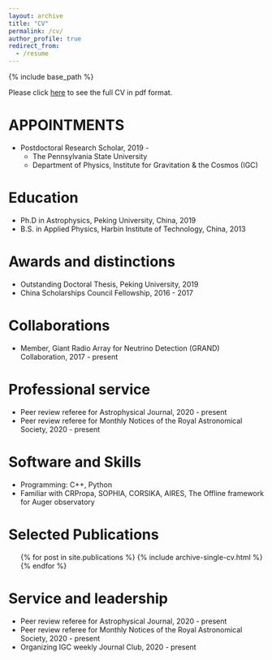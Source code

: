 ```yaml
---
layout: archive
title: "CV"
permalink: /cv/
author_profile: true
redirect_from:
  - /resume
---
```


{% include base_path %}

Please click [here](files/Curriculum_Vitae.pdf) to see the full CV in pdf format.

APPOINTMENTS
======
* Postdoctoral Research Scholar, 2019 - 
  * The Pennsylvania State University
  * Department of Physics, Institute for Gravitation & the Cosmos (IGC) 

Education
======
* Ph.D in Astrophysics, Peking University, China, 2019
* B.S. in Applied Physics, Harbin Institute of Technology, China, 2013

Awards and distinctions
======
* Outstanding Doctoral Thesis, Peking University, 2019
* China Scholarships Council Fellowship, 2016 - 2017

Collaborations
======
* Member, Giant Radio Array for Neutrino Detection (GRAND) Collaboration, 2017 - present

Professional service 
======
* Peer review referee for Astrophysical Journal, 2020 - present
* Peer review referee for Monthly Notices of the Royal Astronomical Society, 2020 - present

Software and Skills
======
* Programming: C++, Python
* Familiar with CRPropa, SOPHIA, CORSIKA, AIRES, The Offline framework for Auger observatory

Selected Publications
======
  <ul>{% for post in site.publications %}
    {% include archive-single-cv.html %}
  {% endfor %}</ul>
  
  
Service and leadership
======
* Peer review referee for Astrophysical Journal, 2020 - present
* Peer review referee for Monthly Notices of the Royal Astronomical Society, 2020 - present
* Organizing IGC weekly Journal Club, 2020 - present
